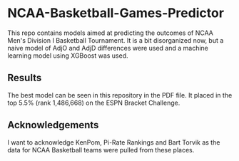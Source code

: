 # NCAA-Basketball-Games-Predictor

This repo contains models aimed at predicting the outcomes of NCAA Men's Division I Basketball Tournament. It is a bit disorganized now, but a naive model of AdjO and AdjD differences were used and a machine learning model using XGBoost was used.

## Results

The best model can be seen in this repository in the PDF file. It placed in the top 5.5% (rank 1,486,668) on the ESPN Bracket Challenge.

## Acknowledgements

I want to acknowledge KenPom, Pi-Rate Rankings and Bart Torvik as the data for NCAA Basketball teams were pulled from these places.
